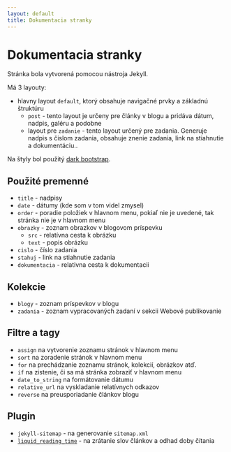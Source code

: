 ```yaml
---
layout: default
title: Dokumentacia stranky
---
```


Dokumentacia stranky
===

Stránka bola vytvorená pomocou nástroja Jekyll.

Má 3 layouty:
- hlavny layout `default`, ktorý obsahuje navigačné prvky a základnú štruktúru
  - `post` - tento layout je určeny pre články v blogu a pridáva dátum, nadpis, galéru a podobne
  - layout pre `zadanie` - tento layout určený pre zadania. Generuje nadpis s čislom zadania,
  obsahuje znenie zadania, link na stiahnutie a dokumentáciu..
  
Na štyly bol použitý [dark bootstrap](https://bootswatch.com/darkly/).

Použité premenné
---
- `title` - nadpisy
- `date` - dátumy (kde som v tom videl zmysel)
- `order` - poradie položiek v hlavnom menu, pokiaľ nie je uvedené, tak stránka nie je v hlavnom menu
- `obrazky` - zoznam obrazkov v blogovom príspevku
    - `src` - relatívna cesta k obrázku
    - `text` - popis obrázku
- `cislo` - číslo zadania
- `stahuj` - link na stiahnutie zadania
- `dokumentacia` - relativna cesta k dokumentacii

Kolekcie
---
- `blogy` - zoznam príspevkov v blogu
- `zadania` - zoznam vypracovaných zadaní v sekcii Webové publikovanie

Filtre a tagy
---
- `assign` na vytvorenie zoznamu stránok v hlavnom menu
- `sort` na zoradenie stránok v hlavnom menu
- `for` na prechádzanie zoznamu stránok, kolekcií, obrázkov atď.
- `if` na zistenie, či sa má stránka zobraziť v hlavnom menu
- `date_to_string` na formátovanie dátumu
- `relative_url` na vyskladanie relatívnych odkazov
- `reverse` na preusporiadanie článkov blogu

Plugin
---
- `jekyll-sitemap` - na generovanie `sitemap.xml`
- [`liquid_reading_time`](https://github.com/bdesham/reading_time) - na zrátanie slov článkov a odhad doby čítania